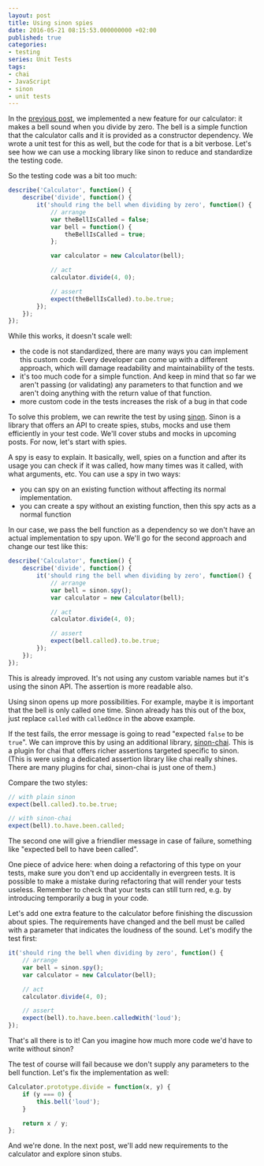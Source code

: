 ```yaml
---
layout: post
title: Using sinon spies
date: 2016-05-21 08:15:53.000000000 +02:00
published: true
categories:
- testing
series: Unit Tests
tags:
- chai
- JavaScript
- sinon
- unit tests
---
```


In the <a href="/2016/05/the-division-by-zero-bell-dependencies-in-unit-tests/">previous post</a>, we implemented a new feature for our calculator: it makes a bell sound when you divide by zero. The bell is a simple function that the calculator calls and it is provided as a constructor dependency. We wrote a unit test for this as well, but the code for that is a bit verbose. Let's see how we can use a mocking library like sinon to reduce and standardize the testing code.<!--more-->

So the testing code was a bit too much:

```javascript
describe('Calculator', function() {
    describe('divide', function() {
        it('should ring the bell when dividing by zero', function() {
            // arrange
            var theBellIsCalled = false;
            var bell = function() {
                theBellIsCalled = true;
            };

            var calculator = new Calculator(bell);

            // act
            calculator.divide(4, 0);

            // assert
            expect(theBellIsCalled).to.be.true;
        });
    });
});
```

While this works, it doesn't scale well:
<ul>
<li>the code is not standardized, there are many ways you can implement this custom code. Every developer can come up with a different approach, which will damage readability and maintainability of the tests.</li>
<li>it's too much code for a simple function. And keep in mind that so far we aren't passing (or validating) any parameters to that function and we aren't doing anything with the return value of that function.</li>
<li>more custom code in the tests increases the risk of a bug in that code</li>
</ul>

To solve this problem, we can rewrite the test by using <a href="http://sinonjs.org/">sinon</a>. Sinon is a library that offers an API to create spies, stubs, mocks and use them efficiently in your test code. We'll cover stubs and mocks in upcoming posts. For now, let's start with spies.

A spy is easy to explain. It basically, well, spies on a function and after its usage you can check if it was called, how many times was it called, with what arguments, etc. You can use a spy in two ways:
<ul>
<li>you can spy on an existing function without affecting its normal implementation.</li>
<li>you can create a spy without an existing function, then this spy acts as a normal function</li>
</ul>

In our case, we pass the bell function as a dependency so we don't have an actual implementation to spy upon. We'll go for the second approach and change our test like this:

```javascript
describe('Calculator', function() {
    describe('divide', function() {
        it('should ring the bell when dividing by zero', function() {
            // arrange
            var bell = sinon.spy();
            var calculator = new Calculator(bell);

            // act
            calculator.divide(4, 0);

            // assert
            expect(bell.called).to.be.true;
        });
    });
});
```

This is already improved. It's not using any custom variable names but it's using the sinon API. The assertion is more readable also.

Using sinon opens up more possibilities. For example, maybe it is important that the bell is only called one time. Sinon already has this out of the box, just replace <code>called</code> with <code>calledOnce</code> in the above example.

If the test fails, the error message is going to read "expected <code>false</code> to be <code>true</code>". We can improve this by using an additional library, <a href="https://github.com/domenic/sinon-chai">sinon-chai</a>. This is a plugin for chai that offers richer assertions targeted specific to sinon. (This is were using a dedicated assertion library like chai really shines. There are many plugins for chai, sinon-chai is just one of them.)

Compare the two styles:

```javascript
// with plain sinon
expect(bell.called).to.be.true;

// with sinon-chai
expect(bell).to.have.been.called;
```

The second one will give a friendlier message in case of failure, something like "expected bell to have been called".

One piece of advice here: when doing a refactoring of this type on your tests, make sure you don't end up accidentally in evergreen tests. It is possible to make a mistake during refactoring that will render your tests useless. Remember to check that your tests can still turn red, e.g. by introducing temporarily a bug in your code.

Let's add one extra feature to the calculator before finishing the discussion about spies. The requirements have changed and the bell must be called with a parameter that indicates the loudness of the sound. Let's modify the test first:

```javascript
it('should ring the bell when dividing by zero', function() {
    // arrange
    var bell = sinon.spy();
    var calculator = new Calculator(bell);

    // act
    calculator.divide(4, 0);

    // assert
    expect(bell).to.have.been.calledWith('loud');
});
```

That's all there is to it! Can you imagine how much more code we'd have to write without sinon?

The test of course will fail because we don't supply any parameters to the bell function. Let's fix the implementation as well:

```javascript
Calculator.prototype.divide = function(x, y) {
    if (y === 0) {
        this.bell('loud');
    }

    return x / y;
};
```

And we're done. In the next post, we'll add new requirements to the calculator and explore sinon stubs.
